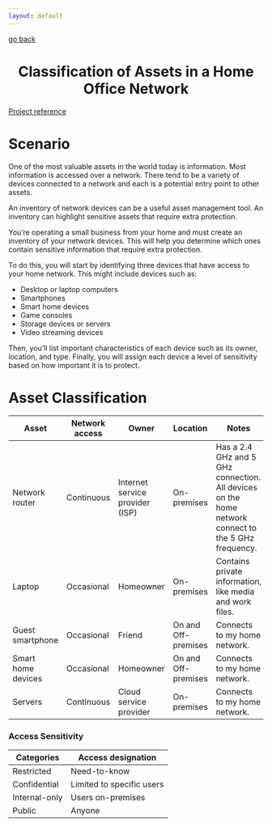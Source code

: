 ```yaml
---
layout: default
---
```


[go back](../)

<h1 style="text-align: center;">Classification of Assets in a Home Office Network</h1>

[Project reference](https://www.coursera.org/learn/assets-threats-and-vulnerabilities) 

# Scenario
One of the most valuable assets in the world today is information. Most information is accessed over a network. There tend to be a variety of devices connected to a network and each is a potential entry point to other assets.

An inventory of network devices can be a useful asset management tool. An inventory can highlight sensitive assets that require extra protection.

You’re operating a small business from your home and must create an inventory of your network devices. This will help you determine which ones contain sensitive information that require extra protection.

To do this, you will start by identifying three devices that have access to your home network. This might include devices such as:

- Desktop or laptop computers
- Smartphones
- Smart home devices
- Game consoles
- Storage devices or servers
- Video streaming devices

Then, you’ll list important characteristics of each device such as its owner, location, and type. Finally, you will assign each device a level of sensitivity based on how important it is to protect.

# Asset Classification
| Asset                    | Network access                | Owner                        | Location          | Notes                                                                 | *Sensitivity    |
|--------------------------|-------------------------------|------------------------------|-------------------|-----------------------------------------------------------------------|----------------|
| Network router   | Continuous      | Internet service provider (ISP) | On-premises      | Has a 2.4 GHz and 5 GHz connection. All devices on the home network connect to the 5 GHz frequency. | Confidential   |
| Laptop          | Occasional               | Homeowner         | On-premises            | Contains private information, like media and work files.                            | Restricted     |
| Guest smartphone | Occasional               | Friend            | On and Off-premises   | Connects to my home network.                                          | Internal-only  |
| Smart home devices | Occasional             | Homeowner         | On and Off-premises   | Connects to my home network.                                          | Internal-only  |
| Servers | Continuous     | Cloud service provider    | On-premises           | Connects to my home network.                                          | Restricted  |

### Access Sensitivity

| Categories      | Access designation             |
|-----------------|--------------------------------|
| Restricted      | Need-to-know                   |
| Confidential    | Limited to specific users      |
| Internal-only   | Users on-premises              |
| Public          | Anyone                         |
